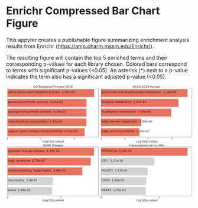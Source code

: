 # Enrichr Compressed Bar Chart Figure 

This appyter creates a publishable figure summarizing enrichment analysis results from Enrichr (https://amp.pharm.mssm.edu/Enrichr/).

The resulting figure will contain the top 5 enriched terms and their corresponding p-values for each library chosen. Colored bars correspond to terms with significant p-values (<0.05). An asterisk (*) next to a p-value indicates the term also has a significant adjusted p-value (<0.05).

![Screenshot](./static/screenshot2.png)